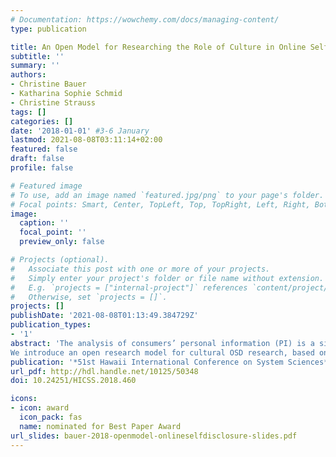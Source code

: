 ```yaml
---
# Documentation: https://wowchemy.com/docs/managing-content/
type: publication

title: An Open Model for Researching the Role of Culture in Online Self-Disclosure
subtitle: ''
summary: ''
authors:
- Christine Bauer
- Katharina Sophie Schmid
- Christine Strauss
tags: []
categories: []
date: '2018-01-01' #3-6 January
lastmod: 2021-08-08T03:11:14+02:00
featured: false
draft: false
profile: false

# Featured image
# To use, add an image named `featured.jpg/png` to your page's folder.
# Focal points: Smart, Center, TopLeft, Top, TopRight, Left, Right, BottomLeft, Bottom, BottomRight.
image:
  caption: ''
  focal_point: ''
  preview_only: false

# Projects (optional).
#   Associate this post with one or more of your projects.
#   Simply enter your project's folder or file name without extension.
#   E.g. `projects = ["internal-project"]` references `content/project/deep-learning/index.md`.
#   Otherwise, set `projects = []`.
projects: []
publishDate: '2021-08-08T01:13:49.384729Z'
publication_types:
- '1'
abstract: 'The analysis of consumers’ personal information (PI) is a significant source to learn about consumers. In online settings, many consumers disclose PI abundantly - this is particularly true for information provided on social network services. Still, people manage the privacy level they want to maintain by disclosing by disclosing PI accordingly. In addition, studies have shown that consumers’ online self-disclosure (OSD) differs across cultures. Therefore, intelligent systems should consider cultural issues when collecting, processing, storing or protecting data from consumers. However, existing studies typically rely on a comparison of two cultures, providing valuable insights but not drawing a comprehensive picture.
We introduce an open research model for cultural OSD research, based on the privacy calculus theory. Our open research model incorporates six cultural dimensions, six predictors, and 24 structured propositions. It represents a comprehensive approach that provides a basis to explain possible cultural OSD phenomena in a systematic way.'
publication: '*51st Hawaii International Conference on System Sciences*'
url_pdf: http://hdl.handle.net/10125/50348
doi: 10.24251/HICSS.2018.460

icons:
- icon: award
  icon_pack: fas
  name: nominated for Best Paper Award
url_slides: bauer-2018-openmodel-onlineselfdisclosure-slides.pdf
---
```

